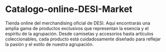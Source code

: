 # Catalogo-online-DESI-Market
Tienda online del merchandising oficial de DESI. Aquí encontrarás una amplia gama de productos exclusivos que representan la esencia y el espíritu de la agrupación. Desde camisetas y accesorios hasta artículos coleccionables, cada producto está cuidadosamente diseñado para reflejar la pasión y el estilo de nuestra agrupación.
